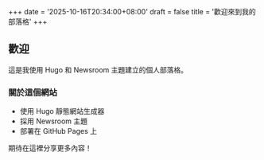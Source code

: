 +++
date = '2025-10-16T20:34:00+08:00'
draft = false
title = '歡迎來到我的部落格'
+++

## 歡迎

這是我使用 Hugo 和 Newsroom 主題建立的個人部落格。

### 關於這個網站

- 使用 Hugo 靜態網站生成器
- 採用 Newsroom 主題
- 部署在 GitHub Pages 上

期待在這裡分享更多內容！
